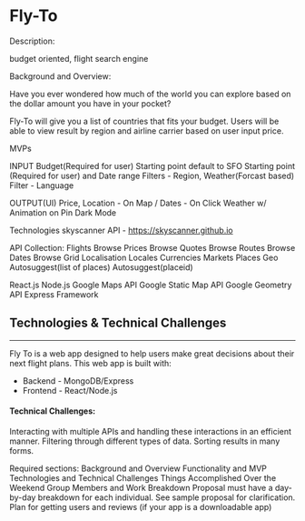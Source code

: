 # Fly-To

Description: 

budget oriented, flight search engine


Background and Overview:

Have you ever wondered how much of the world you can explore based on the dollar amount you have in your pocket?

Fly-To will give you a list of countries that fits your budget. Users will be able to view result by region and airline carrier based on user input price.


MVPs

INPUT
 Budget(Required for user) Starting point default to SFO
Starting point (Required for user) and Date range
Filters - Region, Weather(Forcast based)
Filter - Language

OUTPUT(UI)
Price, Location - On Map / Dates - On Click
Weather w/ Animation on Pin
Dark Mode


Technologies
skyscanner API - https://skyscanner.github.io

API Collection:
    Flights Browse Prices
        Browse Quotes
        Browse Routes
        Browse Dates
        Browse Grid
    Localisation
        Locales
        Currencies
        Markets
    Places
        Geo
        Autosuggest(list of places)
        Autosuggest(placeid)

React.js
Node.js
Google Maps API
Google Static Map API
Google Geometry API
Express Framework


## Technologies & Technical Challenges
---
Fly To is a web app designed to help users make great decisions about their next flight plans.
This web app is built with:
* Backend  - MongoDB/Express
* Frontend  - React/Node.js

#### Technical Challenges:
Interacting with multiple APIs and handling these interactions in an efficient manner.
Filtering through different types of data. Sorting results in many forms.





Required sections:
Background and Overview
Functionality and MVP
Technologies and Technical Challenges
Things Accomplished Over the Weekend
Group Members and Work Breakdown
Proposal must have a day-by-day breakdown for each individual. See sample proposal for clarification.
Plan for getting users and reviews (if your app is a downloadable app)
